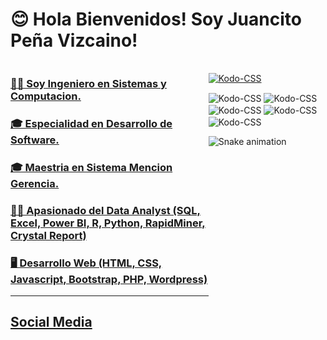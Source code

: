 # 😊 Hola Bienvenidos! Soy Juancito Peña Vizcaino!
<a href="https://github.com/JUANCITOPENA">
<div style="display: flex; flex-direction: wrap; width:100%; margin:auto; justify-content:center;">

 ###  👨‍🎓 Soy Ingeniero en Sistemas y Computacion.
 ###   🎓 Especialidad en Desarrollo de Software.
 ###  🎓 Maestria en Sistema Mencion Gerencia.
 ###  👨‍🎓 Apasionado del Data Analyst (SQL, Excel, Power BI, R, Python, RapidMiner, Crystal Report) 
 ###  🖥 Desarrollo Web (HTML, CSS, Javascript, Bootstrap, PHP, Wordpress)

 <hr>
 <!---
 <img height="200em" width="420em" src="https://github-readme-stats.vercel.app/api?username=JUANCITOPENA&show_icons=true&theme=dracula&include_all_commits=true&count_private=true"/>
 
 <img height="200em" width="400em" src="https://github-readme-stats.vercel.app/api/top-langs/?username=JUANCITOPENA&layout=compact&langs_count=7&theme=dracula"/>   


 [![Top Langs](https://github-readme-stats.vercel.app/api/top-langs/?username=JUANCITOPENA&layout=compact)](https://github.com/anuraghazra/github-readme-stats)
 
[![Top Langs](https://github-readme-stats.vercel.app/api/top-langs/?username=JUANCITOPENA&langs_count=8)](https://github.com/anuraghazra/github-readme-stats)
 ---->
 </div>
  <h2>
 👾 Principal Stack
</h2> 
  <h2>🎨 Frontend Development</h2>
<div style="display: inline_block"><br>
 
   <img align="center" alt="Rafa-HTML" height="30" width="40" src="https://raw.githubusercontent.com/devicons/devicon/master/icons/html5/html5-original.svg">
  <img align="center" alt="Rafa-CSS" height="30" width="40" src="https://raw.githubusercontent.com/devicons/devicon/master/icons/css3/css3-original.svg">
   <img align="center" alt="Rafa-Js" height="30" width="40" src="https://raw.githubusercontent.com/devicons/devicon/master/icons/javascript/javascript-plain.svg">
  </div>
 
  <h2>💻 Backend Development </h2>
 
<div style="display: inline_block"><br>
 
  <img align="center" alt="Kodo-CSS" height="40" width="40" src="https://kmyr.dev/posts/csharp.png">
  <img align="center" alt="Kodo-CSS" height="40" width="40" src="https://cdn.icon-icons.com/icons2/2108/PNG/512/php_icon_130857.png">
  <img align="center" alt="Kodo-CSS" height="40" width="40" src="https://cdn.icon-icons.com/icons2/1381/PNG/512/mysqlworkbench_93532.png">
  <img align="center" alt="Kodo-CSS" height="40" width="40" src="https://developer.asustor.com/uploadIcons/0020_999_1617260086_postgresql-icon_256.png">
  <img align="center" alt="Kodo-CSS" height="40" width="40" src="https://www.gpsos.es/wp-content/uploads/sql_server_logo.png">
  <img align="center" alt="Kodo-CSS" height="40" width="40" src="https://cdn.icon-icons.com/icons2/2699/PNG/512/python_vertical_logo_icon_168039.png">

   </div>
 
 <h2>📊 Data Analyst </h2>
 
 <div style="display: inline_block"><br>
  
 <img align="center" alt="Kodo-CSS" height="40" width="40" src="https://cdn.icon-icons.com/icons2/2397/PNG/512/microsoft_office_excel_logo_icon_145720.png">
  
  <img align="center" alt="Kodo-CSS" height="40" width="40" src="https://external-preview.redd.it/CO1gZp4U3q33m9i_7f2Fveb-m-YvxITLvVN_VhTwhGQ.jpg?auto=webp&s=3be1c571cd55e06900f90e1365f48f7779a1a5a4">
  <img align="center" alt="Kodo-CSS" height="40" width="40" src="https://www.gpsos.es/wp-content/uploads/sql_server_logo.png">
 <img align="center" alt="Kodo-CSS" height="40" width="40" src="https://cdn.icon-icons.com/icons2/2699/PNG/512/python_vertical_logo_icon_168039.png">
 <img align="center" alt="Kodo-CSS" height="40" width="40" src="https://cdn.icon-icons.com/icons2/2107/PNG/512/file_type_r_icon_130212.png">

 </div>
 
  
 <h2>📳 Movil Development </ </h2>
 
 <div style="display: inline_block"><br>
   <img align="center" alt="Kodo-CSS" height="40" width="40" src="https://usercontent.one/wp/www.jennerstrand.se/wp-content/uploads/2021/09/net-maui-robot.png">
   <img align="center" alt="Kodo-CSS" height="40" width="40" src="https://cdn.icon-icons.com/icons2/2249/PNG/512/xamarin_outline_icon_139072.png">
   <img align="center" alt="Kodo-CSS" height="40" width="40" src="https://cdn.icon-icons.com/icons2/2080/PNG/512/android_mobile_os_media_social_icon_127328.png">
 </div>
 
 
  <h2>ᴛᴏᴏʟꜱ & ᴛᴇᴄʜɴᴏʟᴏɢɪᴇꜱ</h2>
<p>
  <img src="https://img.shields.io/badge/Git-F05032?style=for-the-badge&logo=git&logoColor=white">
  <img src="https://img.shields.io/badge/GitHub-100000?style=for-the-badge&logo=github&logoColor=white">
  <img src="https://img.shields.io/badge/Linux-FCC624?style=for-the-badge&logo=linux&logoColor=black">
  <img src="https://img.shields.io/badge/Notion-000000?style=for-the-badge&logo=notion&logoColor=white">

  <!---
  <img src="https://img.shields.io/badge/Postman-FF6C37?style=for-the-badge&logo=Postman&logoColor=white">
  <img src="https://img.shields.io/badge/Heroku-430098?style=for-the-badge&logo=heroku&logoColor=white">
  <img src="https://img.shields.io/badge/Vercel-000000?style=for-the-badge&logo=vercel&logoColor=white">
--->
</p>
 <!---
  <img align="center" alt="Rafa-Ts" height="30" width="40" src="https://raw.githubusercontent.com/devicons/devicon/master/icons/typescript/typescript-plain.svg">
  <img align="center" alt="Rafa-React" height="30" width="40" src="https://raw.githubusercontent.com/devicons/devicon/master/icons/react/react-original.svg">
 
  <img align="center" alt="Rafa-Python" height="30" width="40" src="https://raw.githubusercontent.com/devicons/devicon/master/icons/python/python-original.svg">
  <img align="center" alt="Rafa-Csharp" height="30" width="40" src="https://raw.githubusercontent.com/devicons/devicon/master/icons/csharp/csharp-original.svg">
  --->
  
  <!---
  <img align="right" alt="Rafa-pic" height="150" style="border-radius:50px;" src="https://media.discordapp.net/attachments/639956127056134178/890373478988013628/Publicacoes_Instagram_1_1.png?width=676&height=676">
--->
 

  
  ##
 
 <!--- <h4>Sᴏᴄɪᴀʟ ᴍᴇᴅɪᴀ</h4>--->
  <h2> Social Media </h2>
<div> 

 <a href="https://www.linkedin.com/in/juancitope%C3%B1a/" target="_blank"> <img align="center" alt="Kodo-CSS" height="40" width="40" src="https://cdn.icon-icons.com/icons2/642/PNG/512/linkedin_icon-icons.com_59208.png"></a>

 <img align="center" alt="Kodo-CSS" height="40" width="40" src="https://cdn.icon-icons.com/icons2/70/PNG/512/youtube_14198.png">
 
 <img align="center" alt="Kodo-CSS" height="40" width="40" src="https://cdn.icon-icons.com/icons2/1211/PNG/512/1491579542-yumminkysocialmedia22_83078.png">

 <img align="center" alt="Kodo-CSS" height="40" width="40" src="https://cdn.icon-icons.com/icons2/1211/PNG/512/1491580635-yumminkysocialmedia26_83102.png">

 <img align="center" alt="Kodo-CSS" height="40" width="40" src="https://cdn.icon-icons.com/icons2/642/PNG/512/facebook_icon-icons.com_59205.png">

 <img align="center" alt="Kodo-CSS" height="40" width="40" src="https://cdn.icon-icons.com/icons2/2148/PNG/512/robots_icon_132026.png">
  
 ![Snake animation](https://github.com/kodosensei/kodosensei/blob/output/github-contribution-grid-snake.svg)
 </div> 


    
 

